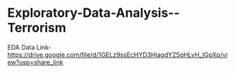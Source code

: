 # Exploratory-Data-Analysis--Terrorism
EDA Data Link- https://drive.google.com/file/d/1GELz9ssEcHYD3HjagdYZ5qHLvH_IGpXp/view?usp=share_link
